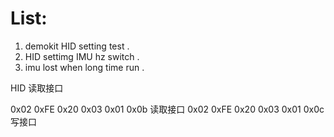 # List:
1. demokit  HID  setting test .
2. HID settimg IMU hz switch .
3. imu lost when long  time run .



HID 读取接口

0x02 0xFE 0x20 0x03 0x01 0x0b 读取接口
0x02 0xFE 0x20 0x03 0x01 0x0c 写接口